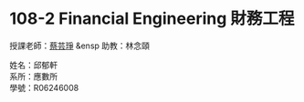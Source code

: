 # 108-2 Financial Engineering 財務工程
授課老師：[蔡芸琤](http://homepage.ntu.edu.tw/~pecutsai) &ensp 助教：林念頤 <br />

姓名：邱郁軒 <br />
系所：應數所 <br />
學號：R06246008<br />

